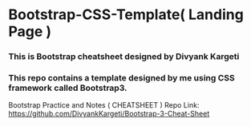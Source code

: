 # Bootstrap-CSS-Template( Landing Page )

### This is Bootstrap cheatsheet designed by Divyank Kargeti
### This repo contains a template designed by me using CSS framework called Bootstrap3.

Bootstrap Practice and Notes ( CHEATSHEET ) Repo Link:
https://github.com/DivyankKargeti/Bootstrap-3-Cheat-Sheet

